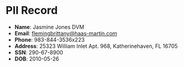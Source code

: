 # PII Record
- **Name**: Jasmine Jones DVM
- **Email**: flemingbrittany@haas-martin.com
- **Phone**: 983-844-3536x223
- **Address**: 25323 William Inlet Apt. 968, Katherinehaven, FL 16705
- **SSN**: 290-67-8900
- **DOB**: 2010-05-26
